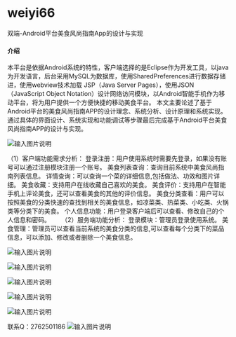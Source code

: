 # weiyi66
双端-Android平台美食风尚指南App的设计与实现

#### 介绍
本平台是依据Android系统的特性，客户端选择的是Eclipse作为开发工具，以java为开发语言，后台采用MySQL为数据库，使用SharedPreferences进行数据存储进，使用webview技术加载 JSP（Java Server Pages），使用JSON（JavaScript Object Notation）设计网络访问模块，以Android智能手机作为移动平台，将为用户提供一个方便快捷的移动美食平台。
本文主要论述了基于Android平台的美食风尚指南APP的设计理念、系统分析、设计原理和系统实现。通过具体的界面设计、系统实现和功能调试等步骤最后完成基于Android平台美食风尚指南APP的设计与实现。


![输入图片说明](https://images.gitee.com/uploads/images/2020/1129/233642_f4d7f815_4865385.png "屏幕截图.png")

（1）客户端功能需求分析：
登录注册：用户使用系统时需要先登录，如果没有账号可以通过注册模块注册一个账号。
美食列表查询：查询目前系统中美食风尚指南列表信息。
详情查询：可以查询一个菜的详细信息,包括做法、功效和图片详细。
美食收藏：支持用户在线收藏自己喜欢的美食。
美食评价：支持用户在智能手机上评论美食，还可以查看美食的其他的评价信息。
美食分类查看：用户可以按照美食的分类快速的查找到相关的美食信息，如凉菜类、热菜类、小吃类、火锅类等分类下的美食。
个人信息功能：用户登录客户端后可以查看、修改自己的个人信息和密码。
　　（2）服务端功能分析：
登录模块：管理员登录使用系统。
美食管理：管理员可以查看当前系统的美食分类的信息,可以查看每个分类下的菜品信息，可以添加、修改或者删除一个美食信息。

![输入图片说明](https://images.gitee.com/uploads/images/2020/1129/233707_1dd57665_4865385.png "屏幕截图.png")

![输入图片说明](https://images.gitee.com/uploads/images/2020/1129/233714_6d9bfb95_4865385.png "屏幕截图.png")

![输入图片说明](https://images.gitee.com/uploads/images/2020/1129/233721_dc0e1b39_4865385.png "屏幕截图.png")

![输入图片说明](https://images.gitee.com/uploads/images/2020/1129/233727_4b46d515_4865385.png "屏幕截图.png")

![输入图片说明](https://images.gitee.com/uploads/images/2020/1129/233736_370f9caf_4865385.png "屏幕截图.png")


联系Q：2762501186
![输入图片说明](https://images.gitee.com/uploads/images/2020/1119/003728_cd598bb9_4865385.jpeg "微信.jpg")
